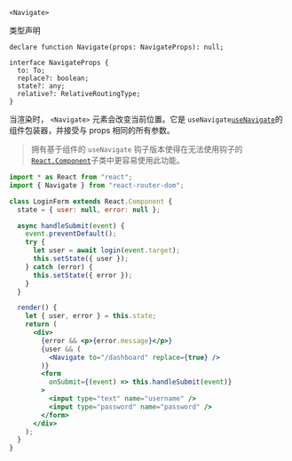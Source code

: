 `<Navigate>`

类型声明

```tsx
declare function Navigate(props: NavigateProps): null;

interface NavigateProps {
  to: To;
  replace?: boolean;
  state?: any;
  relative?: RelativeRoutingType;
}
```

当渲染时， `<Navigate>` 元素会改变当前位置。它是 `useNavigate`[`useNavigate`](https://reactrouter.com/en/main/hooks/use-navigate)的组件包装器，并接受与 props 相同的所有参数。

> 拥有基于组件的 `useNavigate` 钩子版本使得在无法使用钩子的[`React.Component`](https://reactjs.org/docs/react-component.html)子类中更容易使用此功能。

```jsx
import * as React from "react";
import { Navigate } from "react-router-dom";

class LoginForm extends React.Component {
  state = { user: null, error: null };

  async handleSubmit(event) {
    event.preventDefault();
    try {
      let user = await login(event.target);
      this.setState({ user });
    } catch (error) {
      this.setState({ error });
    }
  }

  render() {
    let { user, error } = this.state;
    return (
      <div>
        {error && <p>{error.message}</p>}
        {user && (
          <Navigate to="/dashboard" replace={true} />
        )}
        <form
          onSubmit={(event) => this.handleSubmit(event)}
        >
          <input type="text" name="username" />
          <input type="password" name="password" />
        </form>
      </div>
    );
  }
}
```